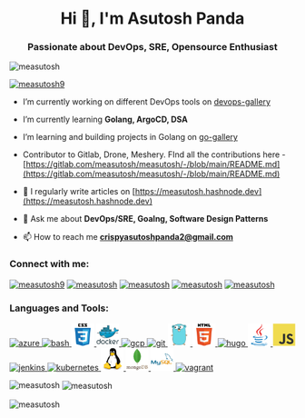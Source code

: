 <h1 align="center">Hi 👋, I'm Asutosh Panda</h1>
<h3 align="center">Passionate about DevOps, SRE, Opensource Enthusiast</h3>

<p align="left"> <img src="https://komarev.com/ghpvc/?username=measutosh&label=Profile%20views&color=0e75b6&style=flat" alt="measutosh" /> </p>

<p align="left"> <a href="https://twitter.com/measutosh9" target="blank"><img src="https://img.shields.io/twitter/follow/measutosh9?logo=twitter&style=for-the-badge" alt="measutosh9" /></a> </p>

- I’m currently working on different DevOps tools on [devops-gallery](https://github.com/measutosh/devops-gallery)

- I’m currently learning **Golang, ArgoCD, DSA**

- I’m learning and building projects in Golang on [go-gallery](https://github.com/measutosh/go-gallery)

- Contributor to Gitlab, Drone, Meshery. FInd all the contributions here - [https://gitlab.com/measutosh/measutosh/-/blob/main/README.md](https://gitlab.com/measutosh/measutosh/-/blob/main/README.md)

- 📝 I regularly write articles on [https://measutosh.hashnode.dev](https://measutosh.hashnode.dev)

- 💬 Ask me about **DevOps/SRE, Goalng, Software Design Patterns**

- 📫 How to reach me **crispyasutoshpanda2@gmail.com**

<h3 align="left">Connect with me:</h3>
<p align="left">
<a href="https://twitter.com/measutosh9" target="blank"><img align="center" src="https://raw.githubusercontent.com/rahuldkjain/github-profile-readme-generator/master/src/images/icons/Social/twitter.svg" alt="measutosh9" height="30" width="40" /></a>
<a href="https://linkedin.com/in/measutosh" target="blank"><img align="center" src="https://raw.githubusercontent.com/rahuldkjain/github-profile-readme-generator/master/src/images/icons/Social/linked-in-alt.svg" alt="measutosh" height="30" width="40" /></a>
<a href="https://hashnode.com/measutosh" target="blank"><img align="center" src="https://raw.githubusercontent.com/rahuldkjain/github-profile-readme-generator/master/src/images/icons/Social/hashnode.svg" alt="measutosh" height="30" width="40" /></a>
<a href="https://www.hackerrank.com/measutosh" target="blank"><img align="center" src="https://raw.githubusercontent.com/rahuldkjain/github-profile-readme-generator/master/src/images/icons/Social/hackerrank.svg" alt="measutosh" height="30" width="40" /></a>
<a href="https://www.leetcode.com/measutosh" target="blank"><img align="center" src="https://raw.githubusercontent.com/rahuldkjain/github-profile-readme-generator/master/src/images/icons/Social/leet-code.svg" alt="measutosh" height="30" width="40" /></a>
</p>

<h3 align="left">Languages and Tools:</h3>
<p align="left"> <a href="https://azure.microsoft.com/en-in/" target="_blank" rel="noreferrer"> <img src="https://www.vectorlogo.zone/logos/microsoft_azure/microsoft_azure-icon.svg" alt="azure" width="40" height="40"/> </a> <a href="https://www.gnu.org/software/bash/" target="_blank" rel="noreferrer"> <img src="https://www.vectorlogo.zone/logos/gnu_bash/gnu_bash-icon.svg" alt="bash" width="40" height="40"/> </a> <a href="https://www.w3schools.com/css/" target="_blank" rel="noreferrer"> <img src="https://raw.githubusercontent.com/devicons/devicon/master/icons/css3/css3-original-wordmark.svg" alt="css3" width="40" height="40"/> </a> <a href="https://www.docker.com/" target="_blank" rel="noreferrer"> <img src="https://raw.githubusercontent.com/devicons/devicon/master/icons/docker/docker-original-wordmark.svg" alt="docker" width="40" height="40"/> </a> <a href="https://cloud.google.com" target="_blank" rel="noreferrer"> <img src="https://www.vectorlogo.zone/logos/google_cloud/google_cloud-icon.svg" alt="gcp" width="40" height="40"/> </a> <a href="https://git-scm.com/" target="_blank" rel="noreferrer"> <img src="https://www.vectorlogo.zone/logos/git-scm/git-scm-icon.svg" alt="git" width="40" height="40"/> </a> <a href="https://golang.org" target="_blank" rel="noreferrer"> <img src="https://raw.githubusercontent.com/devicons/devicon/master/icons/go/go-original.svg" alt="go" width="40" height="40"/> </a> <a href="https://www.w3.org/html/" target="_blank" rel="noreferrer"> <img src="https://raw.githubusercontent.com/devicons/devicon/master/icons/html5/html5-original-wordmark.svg" alt="html5" width="40" height="40"/> </a> <a href="https://gohugo.io/" target="_blank" rel="noreferrer"> <img src="https://api.iconify.design/logos-hugo.svg" alt="hugo" width="40" height="40"/> </a> <a href="https://www.java.com" target="_blank" rel="noreferrer"> <img src="https://raw.githubusercontent.com/devicons/devicon/master/icons/java/java-original.svg" alt="java" width="40" height="40"/> </a> <a href="https://developer.mozilla.org/en-US/docs/Web/JavaScript" target="_blank" rel="noreferrer"> <img src="https://raw.githubusercontent.com/devicons/devicon/master/icons/javascript/javascript-original.svg" alt="javascript" width="40" height="40"/> </a> <a href="https://www.jenkins.io" target="_blank" rel="noreferrer"> <img src="https://www.vectorlogo.zone/logos/jenkins/jenkins-icon.svg" alt="jenkins" width="40" height="40"/> </a> <a href="https://kubernetes.io" target="_blank" rel="noreferrer"> <img src="https://www.vectorlogo.zone/logos/kubernetes/kubernetes-icon.svg" alt="kubernetes" width="40" height="40"/> </a> <a href="https://www.linux.org/" target="_blank" rel="noreferrer"> <img src="https://raw.githubusercontent.com/devicons/devicon/master/icons/linux/linux-original.svg" alt="linux" width="40" height="40"/> </a> <a href="https://www.mongodb.com/" target="_blank" rel="noreferrer"> <img src="https://raw.githubusercontent.com/devicons/devicon/master/icons/mongodb/mongodb-original-wordmark.svg" alt="mongodb" width="40" height="40"/> </a> <a href="https://www.mysql.com/" target="_blank" rel="noreferrer"> <img src="https://raw.githubusercontent.com/devicons/devicon/master/icons/mysql/mysql-original-wordmark.svg" alt="mysql" width="40" height="40"/> </a> <a href="https://www.vagrantup.com/" target="_blank" rel="noreferrer"> <img src="https://www.vectorlogo.zone/logos/vagrantup/vagrantup-icon.svg" alt="vagrant" width="40" height="40"/> </a> </p>

<p><img align="left" src="https://github-readme-stats.vercel.app/api/top-langs?username=measutosh&show_icons=true&locale=en&layout=compact" alt="measutosh" /></p>

<p>&nbsp;<img align="center" src="https://github-readme-stats.vercel.app/api?username=measutosh&show_icons=true&locale=en" alt="measutosh" /></p>

<p><img align="center" src="https://github-readme-streak-stats.herokuapp.com/?user=measutosh&" alt="measutosh" /></p>
